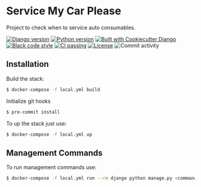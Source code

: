 # Service My Car Please

Project to check when to service auto consumables.

[![Django version](https://img.shields.io/badge/Django-3.2.15-informational)](https://www.djangoproject.com/)
[![Python version](https://img.shields.io/badge/Python-3.10-informational)](https://www.python.org/)
[![Built with Cookiecutter Django](https://img.shields.io/badge/built%20with-Cookiecutter%20Django-ff69b4.svg?logo=cookiecutter)](https://github.com/cookiecutter/cookiecutter-django/)
[![Black code style](https://img.shields.io/badge/code%20style-black-000000.svg)](https://github.com/ambv/black)
[![CI passing](https://github.com/vanya909/smcp/actions/workflows/ci.yml/badge.svg)](https://github.com/vanya909/smcp/actions)
[![License](https://shields.io/github/license/vanya909/smcp)](https://github.com/vanya909/smcp/blob/main/LICENSE)
![Commit activity](https://img.shields.io/github/commit-activity/m/vanya909/smcp?color=purple)

## Installation

Build the stack:
```bash
$ docker-compose -f local.yml build
```

Initialize git hooks
```bash
$ pre-commit install
```

To up the stack just use:
```bash
$ docker-compose -f local.yml up
```

## Management Commands
To run management commands use:
```bash
$ docker-compose -f local.yml run --rm django python manage.py <command>
```
